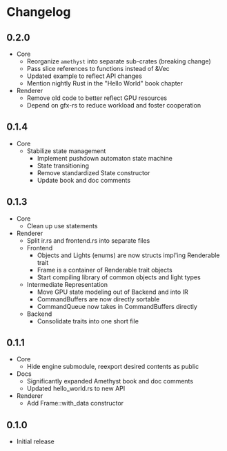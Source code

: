 # Changelog

## 0.2.0

* Core
  * Reorganize `amethyst` into separate sub-crates (breaking change)
  * Pass slice references to functions instead of &Vec<T>
  * Updated example to reflect API changes
  * Mention nightly Rust in the "Hello World" book chapter
* Renderer
  * Remove old code to better reflect GPU resources
  * Depend on gfx-rs to reduce workload and foster cooperation

## 0.1.4

* Core
  * Stabilize state management
    * Implement pushdown automaton state machine
    * State transitioning
    * Remove standardized State constructor
    * Update book and doc comments

## 0.1.3

* Core
  * Clean up use statements
* Renderer
  * Split ir.rs and frontend.rs into separate files
  * Frontend
    * Objects and Lights (enums) are now structs impl'ing Renderable trait
    * Frame is a container of Renderable trait objects
    * Start compiling library of common objects and light types
  * Intermediate Representation
    * Move GPU state modeling out of Backend and into IR
    * CommandBuffers are now directly sortable
    * CommandQueue now takes in CommandBuffers directly
  * Backend
    * Consolidate traits into one short file

## 0.1.1

* Core
  * Hide engine submodule, reexport desired contents as public
* Docs
  * Significantly expanded Amethyst book and doc comments
  * Updated hello_world.rs to new API
* Renderer
  * Add Frame::with_data constructor

## 0.1.0

* Initial release
